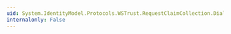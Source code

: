 ```yaml
---
uid: System.IdentityModel.Protocols.WSTrust.RequestClaimCollection.Dialect
internalonly: False
---
```

